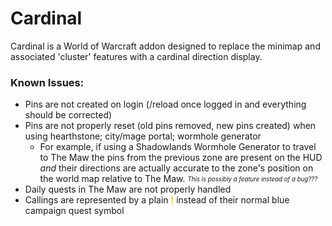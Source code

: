 # Cardinal
Cardinal is a World of Warcraft addon designed to replace the minimap and associated 'cluster' features with a cardinal direction display.

### Known Issues:

* Pins are not created on login (/reload once logged in and everything should be corrected)
* Pins are not properly reset (old pins removed, new pins created) when using hearthstone; city/mage portal; wormhole generator
  * For example, if using a Shadowlands Wormhole Generator to travel to The Maw the pins from the previous zone are present on the HUD *and* their directions are actually accurate to the zone's position on the world map relative to The Maw. <sub><sup>*This is possibly a feature instead of a bug???*</sup></sub>
*  Daily quests in The Maw are not properly handled
*  Callings are represented by a plain <b style="color:rgb(255, 209.1, 0)">!</b> instead of their normal blue campaign quest symbol